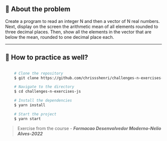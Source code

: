 ## 👀 About the problem

Create a program to read an integer N and then a vector of N real numbers. Next, display on the screen the arithmetic mean of all elements rounded to three decimal places. Then, show all the elements in the vector that are below the mean, rounded to one decimal place each.

---

## 📁 How to practice as well?

```bash

    # Clone the repository
    $ git clone https://github.com/chrissshenri/challenges-n-exercises-js.git

    # Navigate to the directory
    $ cd challenges-n-exercises-js

    # Install the dependencies
    $ yarn install

    # Start the project
    $ yarn start

```

> 
> Exercise from the course - ***Formacao Desenvolvedor Moderno-Nelio Alves-2022***

